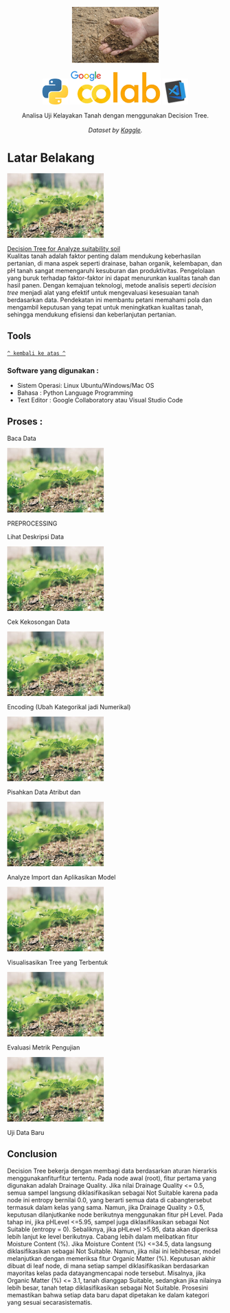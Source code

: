 <p align="center">
  <a href="https://github.com/habibarrsyd/tebet-house-price-clustering/">
    <img src="images/uji_tanah.jpg" alt="Uji Kelayakan Tanah" height="130">
  </a>
</p>

<p align="center">
  <img src="images/python_picture.png" alt="Py" height="60">
  <img src="images/collab_blom_png-removebg-preview.png" alt="Google Collab" height="80">
  <img src="images/vscode.png" alt="vscode-picture" height="60">

  </p>

<p align="center">
  Analisa Uji Kelayakan Tanah dengan menggunakan Decision Tree.
  <br></br>
  <em>Dataset by <a href="https://kaggle.com">Kaggle</a>.</em>
</p>

    
# Latar Belakang
<img src="images/tanah.jpeg" alt="Alt Text" height="150">


[Decision Tree for Analyze suitability soil](https://github.com/habibarrsyd/analyze-suitablity-soil)<br>
Kualitas tanah adalah faktor penting dalam mendukung keberhasilan pertanian, di mana aspek seperti drainase, bahan organik, kelembapan, dan pH tanah sangat memengaruhi kesuburan dan produktivitas. Pengelolaan yang buruk terhadap faktor-faktor ini dapat menurunkan kualitas tanah dan hasil panen. Dengan kemajuan teknologi, metode analisis seperti *decision tree* menjadi alat yang efektif untuk mengevaluasi kesesuaian tanah berdasarkan data. Pendekatan ini membantu petani memahami pola dan mengambil keputusan yang tepat untuk meningkatkan kualitas tanah, sehingga mendukung efisiensi dan keberlanjutan pertanian.
## Tools
[`^ kembali ke atas ^`](#)

### Software yang digunakan :
- Sistem Operasi: Linux Ubuntu/Windows/Mac OS
- Bahasa : Python Language Programming
- Text Editor : Google Collaboratory atau Visual Studio Code

## Proses :
Baca Data

<img src="images/tanah.jpeg" alt="Alt Text" height="150">

PREPROCESSING

Lihat Deskripsi Data

<img src="images/tanah.jpeg" alt="Alt Text" height="150">

Cek Kekosongan Data

<img src="images/tanah.jpeg" alt="Alt Text" height="150">

Encoding (Ubah Kategorikal jadi Numerikal)

<img src="images/tanah.jpeg" alt="Alt Text" height="150">

Pisahkan Data Atribut dan 

<img src="images/tanah.jpeg" alt="Alt Text" height="150">

Analyze
Import dan Aplikasikan Model

<img src="images/tanah.jpeg" alt="Alt Text" height="150">

Visualisasikan Tree yang Terbentuk

<img src="images/tanah.jpeg" alt="Alt Text" height="150">

Evaluasi Metrik Pengujian

<img src="images/tanah.jpeg" alt="Alt Text" height="150">

Uji Data Baru


## Conclusion
Decision Tree bekerja dengan membagi data berdasarkan aturan hierarkis menggunakanfiturfitur tertentu. Pada node awal (root), fitur pertama yang digunakan adalah Drainage Quality. Jika nilai Drainage Quality <= 0.5, semua sampel langsung diklasifikasikan sebagai Not Suitable karena pada node ini entropy bernilai 0.0, yang berarti semua data di cabangtersebut termasuk dalam kelas yang sama. Namun, jika Drainage Quality > 0.5, keputusan dilanjutkanke node berikutnya menggunakan fitur pH Level. Pada tahap ini, jika pHLevel <=5.95, sampel juga diklasifikasikan sebagai Not Suitable (entropy = 0). Sebaliknya, jika pHLevel >5.95, data akan diperiksa lebih lanjut ke level berikutnya. Cabang lebih dalam melibatkan fitur Moisture Content (%). Jika Moisture Content (%) <=34.5, data langsung diklasifikasikan sebagai Not Suitable. Namun, jika nilai ini lebihbesar, model melanjutkan dengan memeriksa fitur Organic Matter (%). Keputusan akhir dibuat di leaf node, di mana setiap sampel diklasifikasikan berdasarkan mayoritas kelas pada datayangmencapai node tersebut. Misalnya, jika Organic Matter (%) <= 3.1, tanah dianggap Suitable, sedangkan jika nilainya lebih besar, tanah tetap diklasifikasikan sebagai Not Suitable. Prosesini memastikan bahwa setiap data baru dapat dipetakan ke dalam kategori yang sesuai secarasistematis.




